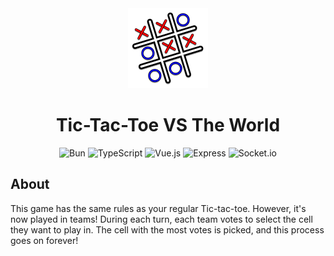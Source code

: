 <center>
  <img src="readme-logo.png" width="128">

# Tic-Tac-Toe VS The World
![Bun](https://img.shields.io/badge/BUN-F472B6?logo=bun&style=for-the-badge)
![TypeScript](https://img.shields.io/badge/typescript-3178c6?logo=typescript&style=for-the-badge&logoColor=white)
![Vue.js](https://img.shields.io/badge/Vue.js-42B883?logo=vue.js&style=for-the-badge&logoColor=white)
![Express](https://img.shields.io/badge/Express-373737?logo=express&style=for-the-badge&logoColor=white)
![Socket.io](https://img.shields.io/badge/socket.io-25C2A0?logo=socket.io&style=for-the-badge&logoColor=white) 
</center>

## About
This game has the same rules as your regular Tic-tac-toe. However, it's now played in teams! During each turn, each team votes to select the cell they want to play in. The cell with the most votes is picked, and this process goes on forever!
 
